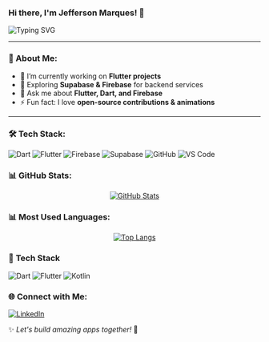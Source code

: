 ### Hi there, I'm Jefferson Marques! 👋

![Typing SVG](https://readme-typing-svg.herokuapp.com?font=Fira+Code&pause=1000&color=F75C7E&width=435&lines=Mobile+Developer+%7C+Flutter+%7C+Dart;Building+Awesome+Apps+with+Supabase+%26+Firebase;Open+Source+Contributor+%F0%9F%9A%80)

---

### 🚀 About Me:
- 🔭 I’m currently working on **Flutter projects**
- 🌱 Exploring **Supabase & Firebase** for backend services
- 💬 Ask me about **Flutter, Dart, and Firebase**
- ⚡ Fun fact: I love **open-source contributions & animations**

---

### 🛠 Tech Stack:

![Dart](https://img.shields.io/badge/Dart-0175C2?style=for-the-badge&logo=dart&logoColor=white)
![Flutter](https://img.shields.io/badge/Flutter-02569B?style=for-the-badge&logo=flutter&logoColor=white)
![Firebase](https://img.shields.io/badge/Firebase-ffca28?style=for-the-badge&logo=firebase&logoColor=black)
![Supabase](https://img.shields.io/badge/Supabase-3ECF8E?style=for-the-badge&logo=supabase&logoColor=white)
![GitHub](https://img.shields.io/badge/GitHub-181717?style=for-the-badge&logo=github&logoColor=white)
![VS Code](https://img.shields.io/badge/VS%20Code-007ACC?style=for-the-badge&logo=visual-studio-code&logoColor=white)

### 📊 GitHub Stats:
<p align="center">
  <a href="https://github.com/marques6-prog">
    <img src="https://github-readme-stats.vercel.app/api?username=marques6-prog&show_icons=true&theme=tokyonight&count_private=true&hide_border=true" alt="GitHub Stats" />
  </a>
</p>

### 📊 Most Used Languages:
<p align="center">
  <a href="https://github.com/marques6-prog">
    <img src="https://github-readme-stats.vercel.app/api/top-langs/?username=marques6-prog&langs_count=8&theme=tokyonight&layout=compact&hide=html,css,javascript,python,c,c%2B%2B,java,typescript&custom_title=Most%20Used%20Languages" alt="Top Langs" />
  </a>
</p>

### 🚀 **Tech Stack**
![Dart](https://img.shields.io/badge/Dart-0175C2?style=for-the-badge&logo=dart&logoColor=white)
![Flutter](https://img.shields.io/badge/Flutter-02569B?style=for-the-badge&logo=flutter&logoColor=white)
![Kotlin](https://img.shields.io/badge/Kotlin-0095D5?style=for-the-badge&logo=kotlin&logoColor=white)





### 🌐 Connect with Me:
[![LinkedIn](https://img.shields.io/badge/LinkedIn-0077B5?style=for-the-badge&logo=linkedin&logoColor=white)]([https://linkedin.com/in/<your-profile>](https://www.linkedin.com/in/jefferson-marques-a62ab21b2/))

✨ *Let's build amazing apps together!* 🚀
